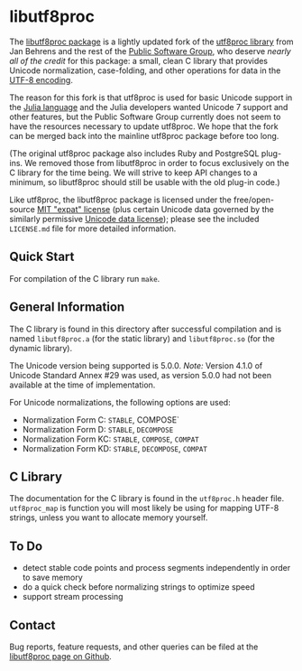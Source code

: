 # libutf8proc #

The [libutf8proc package](https://github.com/JuliaLang/libutf8proc) is
a lightly updated fork of the [utf8proc
library](http://www.public-software-group.org/utf8proc) from Jan
Behrens and the rest of the [Public Software
Group](http://www.public-software-group.org/), who deserve *nearly all
of the credit* for this package: a small, clean C library that
provides Unicode normalization, case-folding, and other operations for
data in the [UTF-8 encoding](http://en.wikipedia.org/wiki/UTF-8).

The reason for this fork is that utf8proc is used for basic Unicode
support in the [Julia language](http://julialang.org/) and the Julia
developers wanted Unicode 7 support and other features, but the
Public Software Group currently does not seem to have the resources
necessary to update utf8proc.  We hope that the fork can be merged
back into the mainline utf8proc package before too long.

(The original utf8proc package also includes Ruby and PostgreSQL plug-ins.
We removed those from libutf8proc in order to focus exclusively on the C
library for the time being.  We will strive to keep API changes to a minimum,
so libutf8proc should still be usable with the old plug-in code.)

Like utf8proc, the libutf8proc package is licensed under the
free/open-source [MIT "expat"
license](http://opensource.org/licenses/MIT) (plus certain Unicode
data governed by the similarly permissive [Unicode data
license](http://www.unicode.org/copyright.html#Exhibit1)); please see
the included `LICENSE.md` file for more detailed information.

## Quick Start ##

For compilation of the C library run `make`.

## General Information ##

The C library is found in this directory after successful compilation
and is named `libutf8proc.a` (for the static library) and
`libutf8proc.so` (for the dynamic library).

The Unicode version being supported is 5.0.0.
*Note:* Version 4.1.0 of Unicode Standard Annex #29 was used, as
version 5.0.0 had not been available at the time of implementation.

For Unicode normalizations, the following options are used:

* Normalization Form C:  `STABLE`, COMPOSE`
* Normalization Form D:  `STABLE`, `DECOMPOSE`
* Normalization Form KC: `STABLE`, `COMPOSE`, `COMPAT`
* Normalization Form KD: `STABLE`, `DECOMPOSE`, `COMPAT`

## C Library ##

The documentation for the C library is found in the `utf8proc.h` header file.
`utf8proc_map` is function you will most likely be using for mapping UTF-8
strings, unless you want to allocate memory yourself.

## To Do ##

* detect stable code points and process segments independently in order to save memory
* do a quick check before normalizing strings to optimize speed
* support stream processing

## Contact ##

Bug reports, feature requests, and other queries can be filed at
the [libutf8proc page on Github](https://github.com/JuliaLang/libutf8proc).


